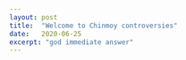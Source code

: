 ```yaml
---
layout: post
title:  "Welcome to Chinmoy controversies"
date:   2020-06-25
excerpt: "god immediate answer"
---
```

